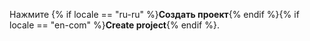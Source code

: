 Нажмите {% if locale == "ru-ru" %}**Создать проект**{% endif %}{% if locale == "en-com" %}**Create project**{% endif %}.